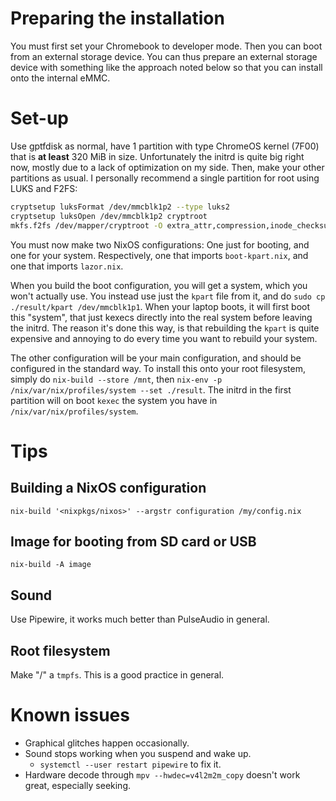 # Preparing the installation

You must first set your Chromebook to developer mode. Then you can boot
from an external storage device. You can thus prepare an external storage
device with something like the approach noted below so that you can
install onto the internal eMMC.

# Set-up

Use gptfdisk as normal, have 1 partition with type ChromeOS kernel (7F00) that is
**at least** 320 MiB in size. Unfortunately the initrd is quite big right now,
mostly due to a lack of optimization on my side.
Then, make your other partitions as usual.
I personally recommend a single partition for root using LUKS and F2FS:
```bash
cryptsetup luksFormat /dev/mmcblk1p2 --type luks2
cryptsetup luksOpen /dev/mmcblk1p2 cryptroot
mkfs.f2fs /dev/mapper/cryptroot -O extra_attr,compression,inode_checksum,sb_checksum
```

You must now make two NixOS configurations: One just for booting, and one for
your system. Respectively, one that imports `boot-kpart.nix`, and one that
imports `lazor.nix`.

When you build the boot configuration, you will get a system, which you won't
actually use. You instead use just the `kpart` file from it, and do
`sudo cp ./result/kpart /dev/mmcblk1p1`. When your laptop boots,
it will first boot this "system", that just kexecs directly into the real
system before leaving the initrd. The reason it's done this way, is
that rebuilding the `kpart` is quite expensive and annoying to do every time
you want to rebuild your system.

The other configuration will be your main configuration,
and should be configured in the standard way.
To install this onto your root filesystem, simply do
`nix-build --store /mnt`, then `nix-env -p /nix/var/nix/profiles/system --set ./result`.
The initrd in the first partition will on boot `kexec` the system you have in
`/nix/var/nix/profiles/system`.

# Tips

## Building a NixOS configuration

`nix-build '<nixpkgs/nixos>' --argstr configuration /my/config.nix`

## Image for booting from SD card or USB

`nix-build -A image`

## Sound

Use Pipewire, it works much better than PulseAudio in general.

## Root filesystem

Make "/" a `tmpfs`. This is a good practice in general.

# Known issues

- Graphical glitches happen occasionally.
- Sound stops working when you suspend and wake up.
  + `systemctl --user restart pipewire` to fix it.
- Hardware decode through `mpv --hwdec=v4l2m2m_copy` doesn't work great,
  especially seeking.

